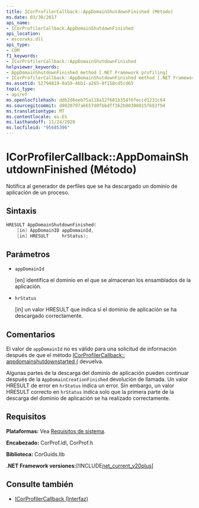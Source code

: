 ```yaml
---
title: ICorProfilerCallback::AppDomainShutdownFinished (Método)
ms.date: 03/30/2017
api_name:
- ICorProfilerCallback.AppDomainShutdownFinished
api_location:
- mscorwks.dll
api_type:
- COM
f1_keywords:
- ICorProfilerCallback::AppDomainShutdownFinished
helpviewer_keywords:
- AppDomainShutdownFinished method [.NET Framework profiling]
- ICorProfilerCallback::AppDomainShutdownFinished method [.NET Framework profiling]
ms.assetid: 52794819-0a59-4bb1-a265-0f158cd5cd65
topic_type:
- apiref
ms.openlocfilehash: ddb2d6eeb75a118a12f681b354f6feccd1231c64
ms.sourcegitcommit: d8020797a6657d0fbbdff362b80300815f682f94
ms.translationtype: MT
ms.contentlocale: es-ES
ms.lasthandoff: 11/24/2020
ms.locfileid: "95685396"
---
```

# <a name="icorprofilercallbackappdomainshutdownfinished-method"></a>ICorProfilerCallback::AppDomainShutdownFinished (Método)

Notifica al generador de perfiles que se ha descargado un dominio de aplicación de un proceso.  
  
## <a name="syntax"></a>Sintaxis  
  
```cpp  
HRESULT AppDomainShutdownFinished(  
    [in] AppDomainID appDomainId,  
    [in] HRESULT     hrStatus);  
```  
  
## <a name="parameters"></a>Parámetros

- `appDomainId`

  \[en] identifica el dominio en el que se almacenan los ensamblados de la aplicación.

- `hrStatus`

  \[in] un valor HRESULT que indica si el dominio de aplicación se ha descargado correctamente.

## <a name="remarks"></a>Comentarios  

 El valor de `appDomainId` no es válido para una solicitud de información después de que el método [ICorProfilerCallback:: appdomainshutdownstarted (](icorprofilercallback-appdomainshutdownstarted-method.md) devuelva.  
  
 Algunas partes de la descarga del dominio de aplicación pueden continuar después de la `AppDomainCreationFinished` devolución de llamada. Un valor HRESULT de error en `hrStatus` indica un error. Sin embargo, un valor HRESULT correcto en `hrStatus` indica solo que la primera parte de la descarga del dominio de aplicación se ha realizado correctamente.  
  
## <a name="requirements"></a>Requisitos  

 **Plataformas:** Vea [Requisitos de sistema](../../get-started/system-requirements.md).  
  
 **Encabezado:** CorProf.idl, CorProf.h  
  
 **Biblioteca:** CorGuids.lib  
  
 **.NET Framework versiones:**[!INCLUDE[net_current_v20plus](../../../../includes/net-current-v20plus-md.md)]  
  
## <a name="see-also"></a>Consulte también

- [ICorProfilerCallback (Interfaz)](icorprofilercallback-interface.md)

